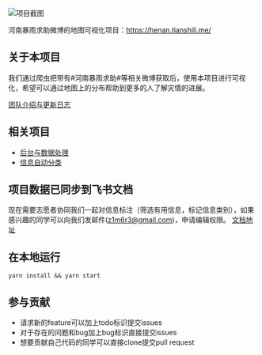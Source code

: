 ![项目截图](https://user-images.githubusercontent.com/8768646/127113652-59e5ccd3-c877-4740-a310-dd9efc204ba2.png)


河南暴雨求助微博的地图可视化项目：https://henan.tianshili.me/

## 关于本项目
我们通过爬虫把带有#河南暴雨求助#等相关微博获取后，使用本项目进行可视化，希望可以通过地图上的分布帮助到更多的人了解灾情的进展。

[团队介绍与更新日志](https://u9u37118bj.feishu.cn/docs/doccn3QzzbeQLPQwNSb4Hcl2X1g#)

## 相关项目
- [后台与数据处理](https://github.com/GiveHenanAHand/henan-rescue-viz-data)
- [信息自动分类](https://github.com/RLSNLP/henan-rescue)


## 项目数据已同步到飞书文档
现在需要志愿者协同我们一起对信息标注（筛选有用信息，标记信息类别），如果感兴趣的同学可以向我们发邮件(z1m6r3@gmail.com)，申请编辑权限。
[文档地址](https://u9u37118bj.feishu.cn/sheets/shtcnh4177SPTo2N8NglZHCirDe)

## 在本地运行
`yarn install && yarn start`

## 参与贡献
- 请求新的feature可以加上todo标识提交issues
- 对于存在的问题和bug加上bug标识直接提交issues
- 想要贡献自己代码的同学可以直接clone提交pull request
